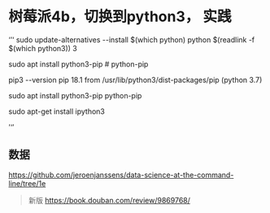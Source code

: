 # 树莓派4b，切换到python3， 实践

‘’‘
sudo update-alternatives --install $(which python) python $(readlink -f $(which python3)) 3

sudo apt install python3-pip  # python-pip 

pip3 --version
pip 18.1 from /usr/lib/python3/dist-packages/pip (python 3.7)


sudo apt install python3-pip python-pip 

sudo apt-get install ipython3

’‘’

## 数据
https://github.com/jeroenjanssens/data-science-at-the-command-line/tree/1e

> 新版 https://book.douban.com/review/9869768/
